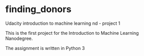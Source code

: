 # finding_donors
Udacity introduction to machine learning nd - project 1

This is the first project for the Introduction to Machine Learning Nanodegree. 

The assignment is written in Python 3
